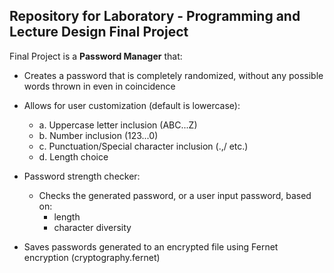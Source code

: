 ## Repository for Laboratory - Programming and Lecture Design Final Project

Final Project is a **Password Manager** that:

- Creates a password that is completely randomized, without any possible words thrown in even in coincidence

- Allows for user customization (default is lowercase):
  - a. Uppercase letter inclusion (ABC...Z)
  - b. Number inclusion (123...0)
  - c. Punctuation/Special character inclusion (.,/ etc.)
  - d. Length choice


- Password strength checker:
  - Checks the generated password, or a user input password, based on:
    - length
    - character diversity

- Saves passwords generated to an encrypted file using Fernet encryption (cryptography.fernet)
